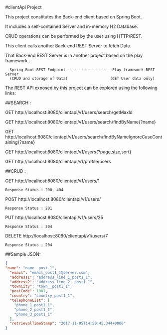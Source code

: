 #clientApi Project

This project constitutes the Back-end client based on Spring Boot.

It includes a self-contained Server and in-memory H2 Database.

CRUD operations can be performed by the user using HTTP/REST.

 This client calls another Back-end REST Server to fetch Data.
 
 That Back-end REST Server is in another project based on the play framework.
 
      Spring Boot REST Endpoint ------------------- Play framework REST Server 
      (CRUD and storage of Data)                   (GET User data only)
 
 
 The REST API exposed by this project can be explored using the following links:  
 


##SEARCH :
 
GET http://localhost:8080/clientapi/v1/users/search/getMaxId

GET http://localhost:8080/clientapi/v1/users/search/findByName{?name}

GET http://localhost:8080/clientapi/v1/users/search/findByNameIgnoreCaseContaining{?name}

GET http://localhost:8080/clientapi/v1/users{?page,size,sort}

GET http://localhost:8080/clientapi/v1/profile/users



##CRUD :
  
GET http://localhost:8080/clientapi/v1/users/1

    Response Status : 200, 404


POST http://localhost:8080/clientapi/v1/users/

    Response Status : 201


PUT http://localhost:8080/clientapi/v1/users/25

    Response Status : 204


DELETE  http://localhost:8080/clientapi/v1/users/7

    Response Status : 204


##Sample JSON:  

```json
{
"name": "name__post_1",
  "email": "email_post1_1@server.com",
  "address1": "address_line_1_post1_1",
  "address2": "address_line_2__post1_1",
  "townCity": "town__post1_1",
  "postCode": 1001,
  "country": "country_post1_1",
  "telephoneList": [
    "phone_1_post1_1",
    "phone_2_post1_1",
    "phone_3_post1_1"
  ],
  "retrievalTimeStamp": "2017-11-05T14:50:45.344+0000"
}
```
